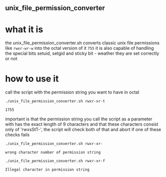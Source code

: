 ## unix_file_permission_converter
# what it is

the unix_file_permission_converter.sh converts classic unix file permissions like `rwxr-wr-w` into the octal version of it `755` 
it is also capable of handling the special bits setuid, setgid and sticky bit - weather they are set correctly or not

# how to use it
call the script with the permission string you want to have in octal

`./unix_file_permission_converter.sh rwxr-xr-t`

`1755`

important is that the permission string you call the script as a parameter with has the exact length of 9 characters and that these characters consist only of 'rwxsStT-', the script will check both of that and abort if one of these checks fails

`./unix_file_permission_converter.sh rwxr-xr-`

`wrong character number of permission string`

`./unix_file_permission_converter.sh rwxr-xr-f`

`Illegal character in permission string`
